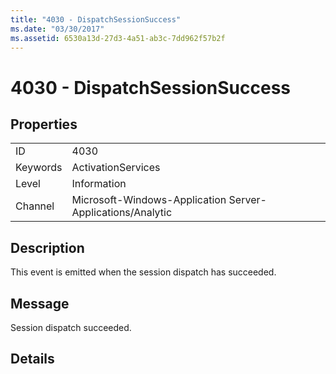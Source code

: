 ```yaml
---
title: "4030 - DispatchSessionSuccess"
ms.date: "03/30/2017"
ms.assetid: 6530a13d-27d3-4a51-ab3c-7dd962f57b2f
---
```

# 4030 - DispatchSessionSuccess
## Properties  


|||  
|-|-|  
|ID|4030|  
|Keywords|ActivationServices|  
|Level|Information|  
|Channel|Microsoft-Windows-Application Server-Applications/Analytic|  

## Description  
 This event is emitted when the session dispatch has succeeded.  

## Message  
 Session dispatch succeeded.  

## Details

